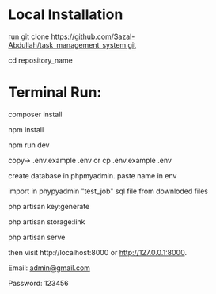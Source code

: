 # Local Installation

run git clone https://github.com/Sazal-Abdullah/task_management_system.git

cd repository_name


# Terminal Run:

composer install 

npm install

npm run dev

copy-> .env.example .env or cp .env.example .env

create database in phpmyadmin. paste name in env 

import in phypyadmin "test_job" sql file from downloded files

php artisan key:generate

php artisan storage:link

php artisan serve

then visit http://localhost:8000 or http://127.0.0.1:8000.


Email: admin@gmail.com

Password: 123456
